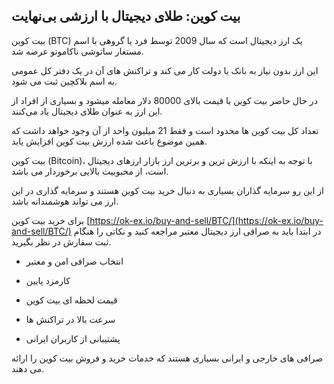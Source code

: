 

## بیت‌ کوین: طلای دیجیتال با ارزشی بی‌نهایت

  

بیت کوین (BTC) یک ارز دیجیتال است که سال 2009 توسط فرد یا گروهی با اسم مستعار ساتوشی ناکاموتو عرضه شد.

این ارز بدون نیاز به بانک یا دولت کار می کند و تراکنش‌ های آن در یک دفتر کل عمومی به اسم بلاکچین ثبت می شود.

در حال حاضر بیت کوین با قیمت بالای 80000 دلار معامله میشود و بسیاری از افراد از این ارز به عنوان طلای دیجیتال یاد می‌کنند.

تعداد کل بیت کوین‌ ها محدود است و فقط 21 میلیون واحد از آن وجود خواهد داشت که همین موضوع باعث شده ارزش بیت کوین افزایش یابد.


بیت کوین (Bitcoin)، با توجه به اینکه با ارزش ترین و برترین ارز بازار ارزهای دیجیتال است، از محبوبیت بالایی برخوردار می باشد.

از این رو سرمایه گذاران بسیاری به دنبال خرید بیت کوین هستند و سرمایه گذاری در این ارز می تواند هوشمندانه باشد.

برای خرید بیت کوین [https://ok-ex.io/buy-and-sell/BTC/](https://ok-ex.io/buy-and-sell/BTC/) در ابتدا باید به صرافی ارز دیجیتال معتبر مراجعه کنید و نکاتی را هنگام ثبت سفارش در نظر بگیرید.

-   انتخاب صرافی امن و معتبر
    
-   کارمزد پایین
    
-   قیمت لحظه ای بیت کوین
    
-   سرعت بالا در تراکنش ها
    
-   پشتیبانی از کاربران ایرانی
    

صرافی های خارجی و ایرانی بسیاری هستند که خدمات خرید و فروش بیت کوین را ارائه می دهند.
